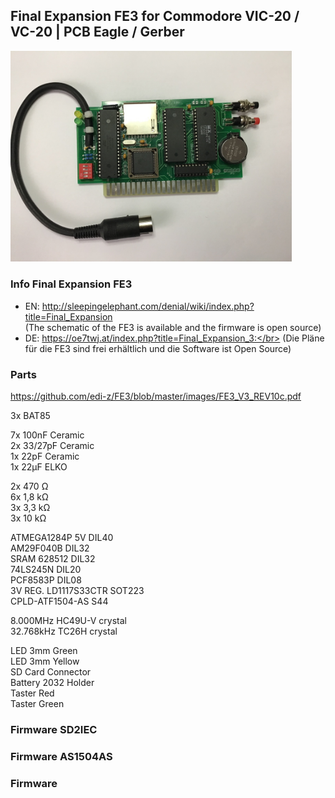 ## Final Expansion FE3 for Commodore VIC-20 / VC-20 | PCB Eagle / Gerber
<img width="450" src="https://raw.githubusercontent.com/edi-z/FE3/master/images/FE3.jpg">

### Info Final Expansion FE3
* EN: http://sleepingelephant.com/denial/wiki/index.php?title=Final_Expansion </br>
(The schematic of the FE3 is available and the firmware is open source) 
* DE: https://oe7twj.at/index.php?title=Final_Expansion_3:</br>
(Die Pläne für die FE3 sind frei erhältlich und die Software ist Open Source)

### Parts
https://github.com/edi-z/FE3/blob/master/images/FE3_V3_REV10c.pdf

3x BAT85    
    
7x 100nF Ceramic    
2x 33/27pF Ceramic    
1x 22pF Ceramic	    
1x 22µF ELKO    
    
2x 470 Ω    
6x 1,8 kΩ    
3x 3,3 kΩ    
3x 10 kΩ    
    
ATMEGA1284P 5V DIL40    
AM29F040B DIL32    
SRAM 628512 DIL32    
74LS245N DIL20    
PCF8583P DIL08    
3V REG. LD1117S33CTR SOT223    
CPLD-ATF1504-AS S44
    
8.000MHz HC49U-V crystal    
32.768kHz TC26H crystal     
    
LED 3mm Green    
LED 3mm Yellow    
SD Card Connector    
Battery 2032 Holder    
Taster Red    
Taster Green
    
### Firmware SD2IEC

### Firmware AS1504AS

### Firmware 
